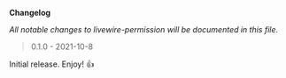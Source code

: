 
**Changelog**

*All notable changes to livewire-permission will be documented in this file.*

  

> 0.1.0 - 2021-10-8

Initial release. Enjoy! 👍
